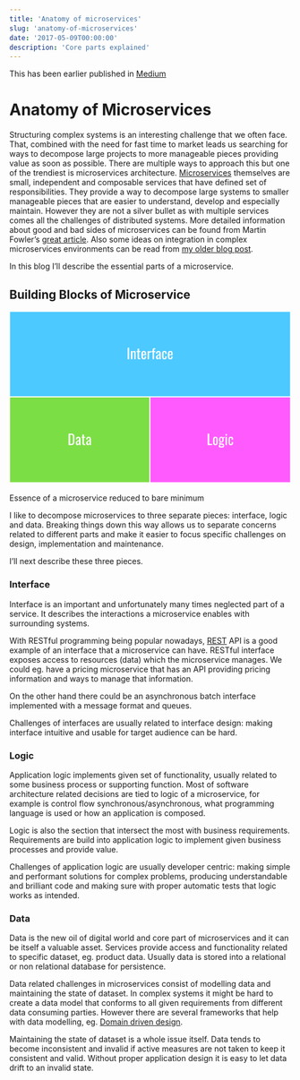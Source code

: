 ```yaml
---
title: 'Anatomy of microservices'
slug: 'anatomy-of-microservices'
date: '2017-05-09T00:00:00'
description: 'Core parts explained'
---
```


This has been earlier published in [Medium](https://medium.com/@varjoinen/anatomy-of-microservices-129eb543c3e0)

# Anatomy of Microservices

Structuring complex systems is an interesting challenge that we often face.
That, combined with the need for fast time to market leads us searching for
ways to decompose large projects to more manageable pieces providing value as
soon as possible. There are multiple ways to approach this but one of the
trendiest is microservices architecture. [Microservices](https://en.wikipedia.org/wiki/Microservices)
themselves are small, independent and composable services that have defined set
of responsibilities. They provide a way to decompose large systems to smaller
manageable pieces that are easier to understand, develop and especially
maintain. However they are not a silver bullet as with multiple services comes
all the challenges of distributed systems. More detailed information about
good and bad sides of microservices can be found from Martin Fowler’s
[great article](https://martinfowler.com/articles/microservices.html). Also
some ideas on integration in complex microservices environments can be read
from [my older blog post](/posts/orchestration-vs-choreography/).

In this blog I’ll describe the essential parts of a microservice.

## Building Blocks of Microservice

![alt text](/images/building_blocks_microservices.png "Building blocks of microservices")

Essence of a microservice reduced to bare minimum

I like to decompose microservices to three separate pieces: interface, logic
and data. Breaking things down this way allows us to separate concerns related
to different parts and make it easier to focus specific challenges on design,
implementation and maintenance.

I’ll next describe these three pieces.

### Interface

Interface is an important and unfortunately many times neglected part of a
service. It describes the interactions a microservice enables with surrounding
systems.

With RESTful programming being popular nowadays, [REST](https://en.wikipedia.org/wiki/Representational_state_transfer)
API is a good example of an interface that a microservice can have. RESTful
interface exposes access to resources (data) which the microservice manages. We
could eg. have a pricing microservice that has an API providing pricing
information and ways to manage that information.

On the other hand there could be an asynchronous batch interface implemented
with a message format and queues.

Challenges of interfaces are usually related to interface design: making
interface intuitive and usable for target audience can be hard.

### Logic

Application logic implements given set of functionality, usually related to
some business process or supporting function. Most of software architecture
related decisions are tied to logic of a microservice, for example is control
flow synchronous/asynchronous, what programming language is used or how an
application is composed.

Logic is also the section that intersect the most with business requirements.
Requirements are build into application logic to implement given business
processes and provide value.

Challenges of application logic are usually developer centric: making simple
and performant solutions for complex problems, producing understandable and
brilliant code and making sure with proper automatic tests that logic works as
intended.

### Data

Data is the new oil of digital world and core part of microservices and it can
be itself a valuable asset. Services provide access and functionality related
to specific dataset, eg. product data. Usually data is stored into a relational
or non relational database for persistence.

Data related challenges in microservices consist of modelling data and
maintaining the state of dataset. In complex systems it might be hard to create
a data model that conforms to all given requirements from different data
consuming parties. However there are several frameworks that help with data
modelling, eg. [Domain driven design](https://martinfowler.com/bliki/BoundedContext.html).

Maintaining the state of dataset is a whole issue itself. Data tends to become
inconsistent and invalid if active measures are not taken to keep it consistent
and valid. Without proper application design it is easy to let data drift to an
invalid state.